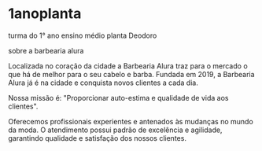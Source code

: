 # 1anoplanta
turma do 1° ano ensino médio planta Deodoro 

<!DOCTYPE html>
<html lang="pr">
<head>
    <meta charset="UTF-8">
    <meta name="viewport" content="width=device-width, initial-scale=1.0">
    <title/>Sobre a Barbearia Alura</title>
</head>
<body>
  <img src 'logo.png'alt'logo
<th>sobre a barbearia alura</th>
<P>Localizada no coração da cidade a Barbearia Alura traz para o mercado o que há de melhor para o seu cabelo e barba. Fundada em 2019,
a Barbearia Alura já é na cidade e conquista novos clientes a cada dia.<p>
<p>Nossa missão é: "Proporcionar auto-estima e qualidade de vida aos clientes".<p>
<p>Oferecemos profissionais experientes e antenados às mudanças no mundo da moda. O atendimento possui padrão de excelência e agilidade,
garantindo qualidade e satisfação dos nossos clientes.<p>


</body>

</html>